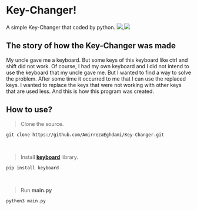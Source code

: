# Key-Changer!
A simple Key-Changer that coded by python.
<a href="https://www.python.org/">
    <img src="https://img.shields.io/badge/language-python-blue">
</a>
<a href="https://github.com/boppreh/keyboard">
    <img src="https://img.shields.io/badge/using--library-keyboard-brightgreen">
</a>

## The story of how the Key-Changer was made
My uncle gave me a keyboard. But some keys of this keyboard like ctrl and shift did not work. Of course, I had my own keyboard and I did not intend to use the keyboard that my uncle gave me. But I wanted to find a way to solve the problem. After some time it occurred to me that I can use the replaced keys. I wanted to replace the keys that were not working with other keys that are used less. And this is how this program was created.

## How to use?
> Clone the source.
```
git clone https://github.com/AmirrezaEghdami/Key-Changer.git 
```
<br>

> Install **[keyboard](https://github.com/boppreh/keyboard)** library.
```
pip install keyboard
```
<br>

> Run **main.py**
```
python3 main.py
```
